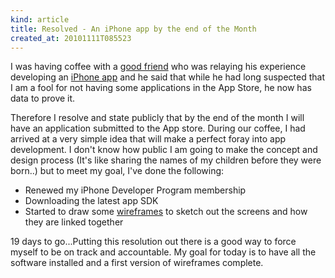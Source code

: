 ```yaml
---
kind: article
title: Resolved - An iPhone app by the end of the Month
created_at: 20101111T085523
---
```

I was having coffee with a [good friend](http://www.industryof.com/) who was relaying his experience developing an
[iPhone app](http://www.photoduoapp.com/) and he said that while he had long suspected that I am a fool for not
having some applications in the App Store, he now has data to prove it.

Therefore I resolve and state publicly that by the end of the month I will have an application submitted to the
App store. During our coffee, I had arrived at a very simple idea that will make a perfect foray into app
development. I don't know how public I am going to make the concept and design process (It's like sharing the
names of my children before they were born..) but to meet my goal, I've done the following:

* Renewed my iPhone Developer Program membership
* Downloading the latest app SDK
* Started to draw some [wireframes](http://www.flickr.com/groups/ilovewireframes/) to sketch out the screens and how they are linked together

19 days to go...Putting this resolution out there is a good way to force myself to be on track and accountable.
My goal for today is to have all the software installed and a first version of wireframes complete.
